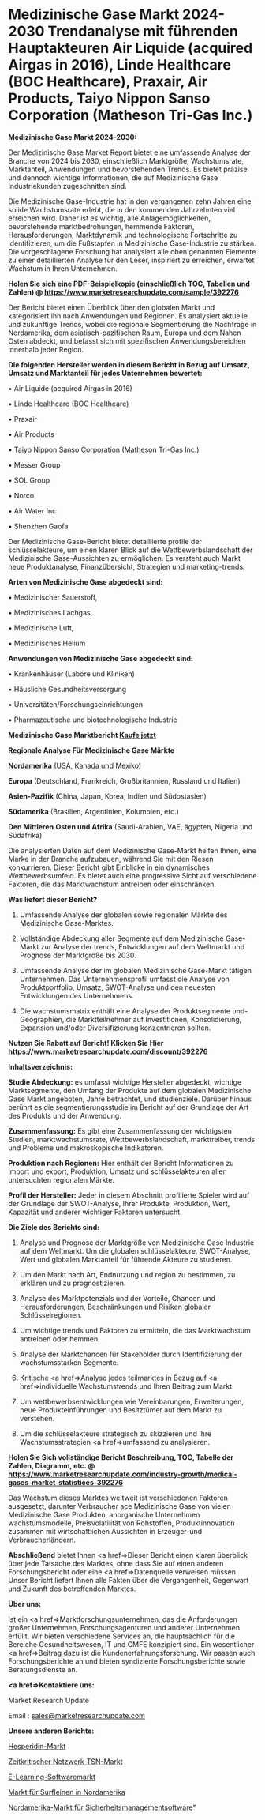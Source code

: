 # Medizinische Gase Markt 2024-2030 Trendanalyse mit führenden Hauptakteuren Air Liquide (acquired Airgas in 2016), Linde Healthcare (BOC Healthcare), Praxair, Air Products, Taiyo Nippon Sanso Corporation (Matheson Tri-Gas Inc.)

<strong>Medizinische Gase Markt 2024-2030:</strong>

Der Medizinische Gase Market Report bietet eine umfassende Analyse der Branche von 2024 bis 2030, einschließlich Marktgröße, Wachstumsrate, Marktanteil, Anwendungen und bevorstehenden Trends. Es bietet präzise und dennoch wichtige Informationen, die auf Medizinische Gase Industriekunden zugeschnitten sind.

Die Medizinische Gase-Industrie hat in den vergangenen zehn Jahren eine solide Wachstumsrate erlebt, die in den kommenden Jahrzehnten viel erreichen wird. Daher ist es wichtig, alle Anlagemöglichkeiten, bevorstehende marktbedrohungen, hemmende Faktoren, Herausforderungen, Marktdynamik und technologische Fortschritte zu identifizieren, um die Fußstapfen in Medizinische Gase-Industrie zu stärken. Die vorgeschlagene Forschung hat analysiert alle oben genannten Elemente zu einer detaillierten Analyse für den Leser, inspiriert zu erreichen, erwartet Wachstum in Ihren Unternehmen.

<strong>Holen Sie sich eine PDF-Beispielkopie (einschließlich TOC, Tabellen und Zahlen) @
</strong><strong><a href=https://www.marketresearchupdate.com/sample/392276><strong>https://www.marketresearchupdate.com/sample/392276</u></font></a></strong></strong>

Der Bericht bietet einen Überblick über den globalen Markt und kategorisiert ihn nach Anwendungen und Regionen. Es analysiert aktuelle und zukünftige Trends, wobei die regionale Segmentierung die Nachfrage in Nordamerika, dem asiatisch-pazifischen Raum, Europa und dem Nahen Osten abdeckt, und befasst sich mit spezifischen Anwendungsbereichen innerhalb jeder Region.

<strong>Die folgenden Hersteller werden in diesem Bericht in Bezug auf Umsatz, Umsatz und Marktanteil für jedes Unternehmen bewertet:</strong>

• Air Liquide (acquired Airgas in 2016)

• Linde Healthcare (BOC Healthcare)

• Praxair

• Air Products

• Taiyo Nippon Sanso Corporation (Matheson Tri-Gas Inc.)

• Messer Group

• SOL Group

• Norco

• Air Water Inc

• Shenzhen Gaofa

Der Medizinische Gase-Bericht bietet detaillierte profile der schlüsselakteure, um einen klaren Blick auf die Wettbewerbslandschaft der Medizinische Gase-Aussichten zu ermöglichen. Es versteht auch Markt neue Produktanalyse, Finanzübersicht, Strategien und marketing-trends.

<strong>Arten von Medizinische Gase abgedeckt sind:</strong>

• Medizinischer Sauerstoff,

• Medizinisches Lachgas,

• Medizinische Luft,

• Medizinisches Helium

<strong>Anwendungen von Medizinische Gase abgedeckt sind:</strong>

• Krankenhäuser (Labore und Kliniken)

• Häusliche Gesundheitsversorgung

• Universitäten/Forschungseinrichtungen

• Pharmazeutische und biotechnologische Industrie

<strong>Medizinische Gase Marktbericht <a href=https://www.marketresearchupdate.com/buynow/392276>Kaufe jetzt</a></strong>

<strong>Regionale Analyse Für Medizinische Gase Märkte</strong>

<strong>Nordamerika</strong> (USA, Kanada und Mexiko)

<strong>Europa</strong> (Deutschland, Frankreich, Großbritannien, Russland und Italien)

<strong>Asien-Pazifik</strong> (China, Japan, Korea, Indien und Südostasien)

<strong>Südamerika</strong> (Brasilien, Argentinien, Kolumbien, etc.)

<strong>Den Mittleren</strong> <strong>Osten und Afrika</strong> (Saudi-Arabien, VAE, ägypten, Nigeria und Südafrika)

Die analysierten Daten auf dem Medizinische Gase-Markt helfen Ihnen, eine Marke in der Branche aufzubauen, während Sie mit den Riesen konkurrieren. Dieser Bericht gibt Einblicke in ein dynamisches Wettbewerbsumfeld. Es bietet auch eine progressive Sicht auf verschiedene Faktoren, die das Marktwachstum antreiben oder einschränken.

<strong>Was liefert dieser Bericht?</strong>

1. Umfassende Analyse der globalen sowie regionalen Märkte des Medizinische Gase-Marktes.

2. Vollständige Abdeckung aller Segmente auf dem Medizinische Gase-Markt zur Analyse der trends, Entwicklungen auf dem Weltmarkt und Prognose der Marktgröße bis 2030.

3. Umfassende Analyse der im globalen Medizinische Gase-Markt tätigen Unternehmen. Das Unternehmensprofil umfasst die Analyse von Produktportfolio, Umsatz, SWOT-Analyse und den neuesten Entwicklungen des Unternehmens.

4. Die wachstumsmatrix enthält eine Analyse der Produktsegmente und-Geographien, die Marktteilnehmer auf Investitionen, Konsolidierung, Expansion und/oder Diversifizierung konzentrieren sollten.

<strong>Nutzen Sie Rabatt auf Bericht! Klicken Sie Hier
</strong><strong><a href=https://www.marketresearchupdate.com/discount/392276>https://www.marketresearchupdate.com/discount/392276</b></u></font></strong></a>

<strong>Inhaltsverzeichnis:</strong>

<strong>Studie Abdeckung:</strong> es umfasst wichtige Hersteller abgedeckt, wichtige Marktsegmente, den Umfang der Produkte auf dem globalen Medizinische Gase Markt angeboten, Jahre betrachtet, und studienziele. Darüber hinaus berührt es die segmentierungsstudie im Bericht auf der Grundlage der Art des Produkts und der Anwendung.

<strong>Zusammenfassung:</strong> Es gibt eine Zusammenfassung der wichtigsten Studien, marktwachstumsrate, Wettbewerbslandschaft, markttreiber, trends und Probleme und makroskopische Indikatoren.

<strong>Produktion nach Regionen:</strong> Hier enthält der Bericht Informationen zu import und export, Produktion, Umsatz und schlüsselakteuren aller untersuchten regionalen Märkte.

<strong>Profil der Hersteller:</strong> Jeder in diesem Abschnitt profilierte Spieler wird auf der Grundlage der SWOT-Analyse, Ihrer Produkte, Produktion, Wert, Kapazität und anderer wichtiger Faktoren untersucht.

<strong>Die Ziele des Berichts sind:</strong>

1) Analyse und Prognose der Marktgröße von Medizinische Gase Industrie auf dem Weltmarkt.
Um die globalen schlüsselakteure, SWOT-Analyse, Wert und globalen Marktanteil für führende Akteure zu studieren.

2) Um den Markt nach Art, Endnutzung und region zu bestimmen, zu erklären und zu prognostizieren.

3) Analyse des Marktpotenzials und der Vorteile, Chancen und Herausforderungen, Beschränkungen und Risiken globaler Schlüsselregionen.

4) Um wichtige trends und Faktoren zu ermitteln, die das Marktwachstum antreiben oder hemmen.

5) Analyse der Marktchancen für Stakeholder durch Identifizierung der wachstumsstarken Segmente.

6) Kritische <a href=>Analyse</a> jedes teilmarktes in Bezug auf <a href=>individuelle</a> Wachstumstrends und Ihren Beitrag zum Markt.

7) Um wettbewerbsentwicklungen wie Vereinbarungen, Erweiterungen, neue Produkteinführungen und Besitztümer auf dem Markt zu verstehen.

8) Um die schlüsselakteure strategisch zu skizzieren und Ihre Wachstumsstrategien <a href=>umfassend</a> zu analysieren.

<strong>Holen Sie Sich vollständige Bericht Beschreibung, TOC, Tabelle der Zahlen, Diagramm, etc. @ </strong><strong><a href=https://www.marketresearchupdate.com/industry-growth/medical-gases-market-statistices-392276>https://www.marketresearchupdate.com/industry-growth/medical-gases-market-statistices-392276</a></font></strong>

Das Wachstum dieses Marktes weltweit ist verschiedenen Faktoren ausgesetzt, darunter Verbraucher ace Medizinische Gase von vielen Medizinische Gase Produkten, anorganische Unternehmen wachstumsmodelle, Preisvolatilität von Rohstoffen, Produktinnovation zusammen mit wirtschaftlichen Aussichten in Erzeuger-und Verbraucherländern.

<strong>Abschließend</strong> bietet Ihnen <a href=>Dieser</a> Bericht einen klaren überblick über jede Tatsache des Marktes, ohne dass Sie auf einen anderen Forschungsbericht oder eine <a href=>Datenquelle</a> verweisen müssen. Unser Bericht liefert Ihnen alle Fakten über die Vergangenheit, Gegenwart und Zukunft des betreffenden Marktes.

<strong>Über uns:</strong>

 ist ein <a href=>Marktfors</a>chungsunternehmen, das die Anforderungen großer Unternehmen, Forschungsagenturen und anderer Unternehmen erfüllt. Wir bieten verschiedene Services an, die hauptsächlich für die Bereiche Gesundheitswesen, IT und CMFE konzipiert sind. Ein wesentlicher <a href=>Beitrag</a> dazu ist die Kundenerfahrungsforschung. Wir passen auch Forschungsberichte an und bieten syndizierte Forschungsberichte sowie Beratungsdienste an.

<strong><a href=>Kontaktiere uns:</a></strong>

Market Research Update

Email : sales@marketresearchupdate.com

<strong>Unsere anderen Berichte:</strong>

<a href=https://www.linkedin.com/pulse/hesperidine-market-size-growth-set-surge-significantly>Hesperidin-Markt</a>

<a href=https://www.linkedin.com/pulse/time-sensitive-networking-tsn-market-research>Zeitkritischer Netzwerk-TSN-Markt</a>

<a href=https://www.linkedin.com/pulse/e-learning-software-market-outlooks-2023-size>E-Learning-Softwaremarkt</a>

<a href=https://www.linkedin.com/pulse/north-america-surf-leash-market-2023-global-industry>Markt für Surfleinen in Nordamerika</a>

<a href=https://www.linkedin.com/pulse/north-america-safety-management-software-market-n4xaf/>Nordamerika-Markt für Sicherheitsmanagementsoftware</a>"
